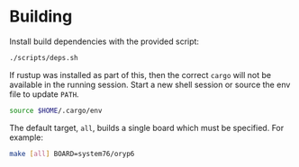 # Building

Install build dependencies with the provided script:

```sh
./scripts/deps.sh
```

If rustup was installed as part of this, then the correct `cargo` will not be
available in the running session. Start a new shell session or source the env
file to update `PATH`.

```sh
source $HOME/.cargo/env
```

The default target, `all`, builds a single board which must be specified. For
example:

```sh
make [all] BOARD=system76/oryp6
```
